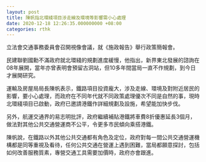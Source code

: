 ```yaml
---
layout: post
title: 陳帆指北環綫項目涉走線及環境等影響需小心處理
date: 2020-12-18 12:26:35.000000000 +08:00
categories: rthk
---
```


立法會交通事務委員會召開視像會議，就《施政報告》舉行政策簡報會。

民建聯劉國勳不滿政府就北環綫的規劃進度緩慢，他指出，新界東北發展的諮詢在08年展開，當年亦曾表明會預留古洞站，但10多年間當局一直不作規劃，到今日才展開研究。

運輸及房屋局局長陳帆表示，鐵路項目投資龐大，涉及走線、環境及對附近居民的影響，要小心處理，而政府在不同年代就不同政策處理優次不同是自然的事，現時北環綫項目已啟動，政府已邀請港鐵作詳細規劃及設施，希望能加快步伐。

另外，航運交通界的易志明批評，政府繼續補貼港鐵將車費8折優惠延長3個月，做法對其他公共交通營運商不公平，令更多市民傾向乘搭港鐵。

陳帆說，在鐵路以外其他公共交通都有角色及定位，政府對每一間公共交通營運機構都是同等重視及看待，任何公共交通在營運上遇到困難，當局都願意探討，包括如何改善服務質素，專營交通工具需要加價時，政府亦會跟進。
